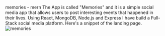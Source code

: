 memories - mern
The App is called "Memories" and it is a simple social media app that allows users to post interesting events that happened in their lives.
Using React, MongoDB, Node.js and Express I have build a Full-Stack social media platform. 
Here's a snippet of the landing page.
![memories](https://user-images.githubusercontent.com/86924144/182532567-1872a8f6-2762-4f95-8605-bc472bca357c.png)
